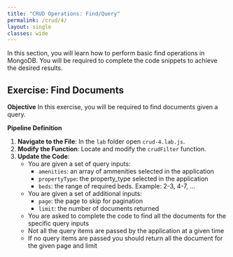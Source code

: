 ```yaml
---
title: "CRUD Operations: Find/Query"
permalink: /crud/4/
layout: single
classes: wide
---
```


In this section, you will learn how to perform basic find operations in MongoDB. You will be required to complete the code snippets to achieve the desired results.

## Exercise: Find Documents

**Objective** 
In this exercise, you will be required to find documents given a query.

**Pipeline Definition**  

1. **Navigate to the File**: In the `lab` folder open `crud-4.lab.js`.
2. **Modify the Function**: Locate and modify the `crudFilter` function.
3. **Update the Code**:
    - You are given a set of query inputs:
        - `amenities`: an array of ammenities selected in the application
        - `propertyType`: the property_type selected in the application
        - `beds`: the range of required beds. Example: 2-3, 4-7, ...
    - You are given a set of additional inputs:
        - `page`: the page to skip for pagination
        - `limit`: the number of documents returned
    - You are asked to complete the code to find all the documents for the specific query inputs
    - Not all the query items are passed by the application at a given time
    - If no query items are passed you should return all the document for the given page and limit

